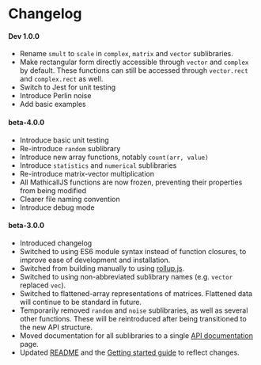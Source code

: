 # Changelog

#### Dev 1.0.0
- Rename `smult` to `scale` in `complex`, `matrix` and `vector` sublibraries.
- Make rectangular form directly accessible through `vector` and `complex` by default. These functions can still be accessed through `vector.rect` and `complex.rect` as well.
- Switch to Jest for unit testing
- Introduce Perlin noise
- Add basic examples

#### beta-4.0.0
- Introduce basic unit testing
- Re-introduce `random` sublibrary
- Introduce new array functions, notably `count(arr, value)`
- Introduce `statistics` and `numerical` sublibraries
- Re-introduce matrix-vector multiplication
- All MathicallJS functions are now frozen, preventing their properties from being modified
- Clearer file naming convention
- Introduce debug mode

#### beta-3.0.0
- Introduced changelog
- Switched to using ES6 module syntax instead of function closures, to improve ease of development and installation.
- Switched from building manually to using [rollup.js](https://rollupjs.org/guide/en/).
- Switched to using non-abbreviated sublibrary names (e.g. `vector` replaced `vec`).
- Switched to flattened-array representations of matrices. Flattened data will continue to be standard in future.
- Temporarily removed `random` and `noise` sublibraries, as well as several other functions. These will be reintroduced after being transitioned to the new API structure.
- Moved documentation for all sublibraries to a single [API documentation](https://github.com/PatGleeson101/mathicall.js/wiki/API-documentation) page.
- Updated [README](README.md) and the [Getting started guide](https://github.com/PatGleeson101/mathicall.js/wiki/Getting-started) to reflect changes.